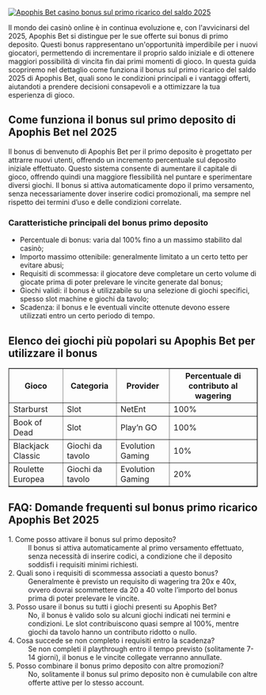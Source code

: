 [![Apophis Bet casino bonus sul primo ricarico del saldo 2025](https://123-caf.pages.dev/gitsignup.png)](https://vrmoo.ru/Bt82HjjY)

<div>   <p>Il mondo dei casinò online è in continua evoluzione e, con l'avvicinarsi del 2025, Apophis Bet si distingue per le sue offerte sui bonus di primo deposito. Questi bonus rappresentano un'opportunità imperdibile per i nuovi giocatori, permettendo di incrementare il proprio saldo iniziale e di ottenere maggiori possibilità di vincita fin dai primi momenti di gioco. In questa guida scopriremo nel dettaglio come funziona il bonus sul primo ricarico del saldo 2025 di Apophis Bet, quali sono le condizioni principali e i vantaggi offerti, aiutandoti a prendere decisioni consapevoli e a ottimizzare la tua esperienza di gioco.</p>    <h2>Come funziona il bonus sul primo deposito di Apophis Bet nel 2025</h2>   <p>Il bonus di benvenuto di Apophis Bet per il primo deposito è progettato per attrarre nuovi utenti, offrendo un incremento percentuale sul deposito iniziale effettuato. Questo sistema consente di aumentare il capitale di gioco, offrendo quindi una maggiore flessibilità nel puntare e sperimentare diversi giochi. Il bonus si attiva automaticamente dopo il primo versamento, senza necessariamente dover inserire codici promozionali, ma sempre nel rispetto dei termini d’uso e delle condizioni correlate.</p>    <h3>Caratteristiche principali del bonus primo deposito</h3>   <ul>     <li>Percentuale di bonus: varia dal 100% fino a un massimo stabilito dal casinò;</li>     <li>Importo massimo ottenibile: generalmente limitato a un certo tetto per evitare abusi;</li>     <li>Requisiti di scommessa: il giocatore deve completare un certo volume di giocate prima di poter prelevare le vincite generate dal bonus;</li>     <li>Giochi validi: il bonus è utilizzabile su una selezione di giochi specifici, spesso slot machine e giochi da tavolo;</li>     <li>Scadenza: il bonus e le eventuali vincite ottenute devono essere utilizzati entro un certo periodo di tempo.</li>   </ul>    <h2>Elenco dei giochi più popolari su Apophis Bet per utilizzare il bonus</h2>   <table border="1" cellpadding="8" cellspacing="0">     <thead>       <tr>         <th>Gioco</th>         <th>Categoria</th>         <th>Provider</th>         <th>Percentuale di contributo al wagering</th>       </tr>     </thead>     <tbody>       <tr>         <td>Starburst</td>         <td>Slot</td>         <td>NetEnt</td>         <td>100%</td>       </tr>       <tr>         <td>Book of Dead</td>         <td>Slot</td>         <td>Play’n GO</td>         <td>100%</td>       </tr>       <tr>         <td>Blackjack Classic</td>         <td>Giochi da tavolo</td>         <td>Evolution Gaming</td>         <td>10%</td>       </tr>       <tr>         <td>Roulette Europea</td>         <td>Giochi da tavolo</td>         <td>Evolution Gaming</td>         <td>20%</td>       </tr>     </tbody>   </table>    <h2>FAQ: Domande frequenti sul bonus primo ricarico Apophis Bet 2025</h2>   <dl>     <dt>1. Come posso attivare il bonus sul primo deposito?</dt>     <dd>Il bonus si attiva automaticamente al primo versamento effettuato, senza necessità di inserire codici, a condizione che il deposito soddisfi i requisiti minimi richiesti.</dd>      <dt>2. Quali sono i requisiti di scommessa associati a questo bonus?</dt>     <dd>Generalmente è previsto un requisito di wagering tra 20x e 40x, ovvero dovrai scommettere da 20 a 40 volte l’importo del bonus prima di poter prelevare le vincite.</dd>      <dt>3. Posso usare il bonus su tutti i giochi presenti su Apophis Bet?</dt>     <dd>No, il bonus è valido solo su alcuni giochi indicati nei termini e condizioni. Le slot contribuiscono quasi sempre al 100%, mentre giochi da tavolo hanno un contributo ridotto o nullo.</dd>      <dt>4. Cosa succede se non completo i requisiti entro la scadenza?</dt>     <dd>Se non completi il playthrough entro il tempo previsto (solitamente 7-14 giorni), il bonus e le vincite collegate verranno annullate.</dd>      <dt>5. Posso combinare il bonus primo deposito con altre promozioni?</dt>     <dd>No, solitamente il bonus sul primo deposito non è cumulabile con altre offerte attive per lo stesso account.</dd>   </dl>   </div>